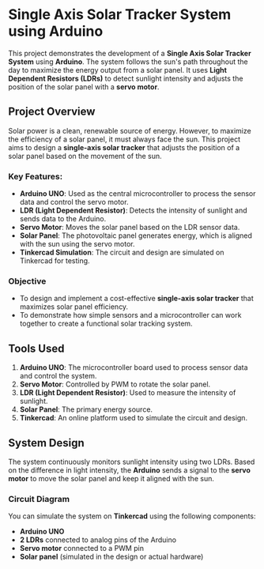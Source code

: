 # Single Axis Solar Tracker System using Arduino

This project demonstrates the development of a **Single Axis Solar Tracker System** using **Arduino**. The system follows the sun's path throughout the day to maximize the energy output from a solar panel. It uses **Light Dependent Resistors (LDRs)** to detect sunlight intensity and adjusts the position of the solar panel with a **servo motor**.

## **Project Overview**

Solar power is a clean, renewable source of energy. However, to maximize the efficiency of a solar panel, it must always face the sun. This project aims to design a **single-axis solar tracker** that adjusts the position of a solar panel based on the movement of the sun.

### **Key Features:**
- **Arduino UNO**: Used as the central microcontroller to process the sensor data and control the servo motor.
- **LDR (Light Dependent Resistor)**: Detects the intensity of sunlight and sends data to the Arduino.
- **Servo Motor**: Moves the solar panel based on the LDR sensor data.
- **Solar Panel**: The photovoltaic panel generates energy, which is aligned with the sun using the servo motor.
- **Tinkercad Simulation**: The circuit and design are simulated on Tinkercad for testing.

### **Objective**
- To design and implement a cost-effective **single-axis solar tracker** that maximizes solar panel efficiency.
- To demonstrate how simple sensors and a microcontroller can work together to create a functional solar tracking system.

## **Tools Used**

1. **Arduino UNO**: The microcontroller board used to process sensor data and control the system.
2. **Servo Motor**: Controlled by PWM to rotate the solar panel.
3. **LDR (Light Dependent Resistor)**: Used to measure the intensity of sunlight.
4. **Solar Panel**: The primary energy source.
5. **Tinkercad**: An online platform used to simulate the circuit and design.

## **System Design**

The system continuously monitors sunlight intensity using two LDRs. Based on the difference in light intensity, the **Arduino** sends a signal to the **servo motor** to move the solar panel and keep it aligned with the sun.

### **Circuit Diagram**
You can simulate the system on **Tinkercad** using the following components:
- **Arduino UNO**
- **2 LDRs** connected to analog pins of the Arduino
- **Servo motor** connected to a PWM pin
- **Solar panel** (simulated in the design or actual hardware)


